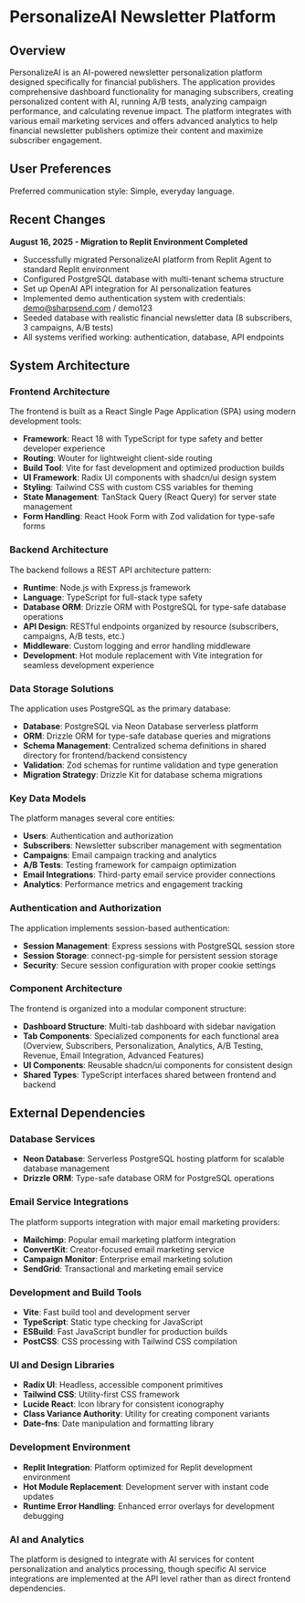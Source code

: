 # PersonalizeAI Newsletter Platform

## Overview

PersonalizeAI is an AI-powered newsletter personalization platform designed specifically for financial publishers. The application provides comprehensive dashboard functionality for managing subscribers, creating personalized content with AI, running A/B tests, analyzing campaign performance, and calculating revenue impact. The platform integrates with various email marketing services and offers advanced analytics to help financial newsletter publishers optimize their content and maximize subscriber engagement.

## User Preferences

Preferred communication style: Simple, everyday language.

## Recent Changes

**August 16, 2025 - Migration to Replit Environment Completed**
- Successfully migrated PersonalizeAI platform from Replit Agent to standard Replit environment
- Configured PostgreSQL database with multi-tenant schema structure
- Set up OpenAI API integration for AI personalization features
- Implemented demo authentication system with credentials: demo@sharpsend.com / demo123
- Seeded database with realistic financial newsletter data (8 subscribers, 3 campaigns, A/B tests)
- All systems verified working: authentication, database, API endpoints

## System Architecture

### Frontend Architecture

The frontend is built as a React Single Page Application (SPA) using modern development tools:

- **Framework**: React 18 with TypeScript for type safety and better developer experience
- **Routing**: Wouter for lightweight client-side routing
- **Build Tool**: Vite for fast development and optimized production builds
- **UI Framework**: Radix UI components with shadcn/ui design system
- **Styling**: Tailwind CSS with custom CSS variables for theming
- **State Management**: TanStack Query (React Query) for server state management
- **Form Handling**: React Hook Form with Zod validation for type-safe forms

### Backend Architecture

The backend follows a REST API architecture pattern:

- **Runtime**: Node.js with Express.js framework
- **Language**: TypeScript for full-stack type safety
- **Database ORM**: Drizzle ORM with PostgreSQL for type-safe database operations
- **API Design**: RESTful endpoints organized by resource (subscribers, campaigns, A/B tests, etc.)
- **Middleware**: Custom logging and error handling middleware
- **Development**: Hot module replacement with Vite integration for seamless development experience

### Data Storage Solutions

The application uses PostgreSQL as the primary database:

- **Database**: PostgreSQL via Neon Database serverless platform
- **ORM**: Drizzle ORM for type-safe database queries and migrations
- **Schema Management**: Centralized schema definitions in shared directory for frontend/backend consistency
- **Validation**: Zod schemas for runtime validation and type generation
- **Migration Strategy**: Drizzle Kit for database schema migrations

### Key Data Models

The platform manages several core entities:

- **Users**: Authentication and authorization
- **Subscribers**: Newsletter subscriber management with segmentation
- **Campaigns**: Email campaign tracking and analytics
- **A/B Tests**: Testing framework for campaign optimization
- **Email Integrations**: Third-party email service provider connections
- **Analytics**: Performance metrics and engagement tracking

### Authentication and Authorization

The application implements session-based authentication:

- **Session Management**: Express sessions with PostgreSQL session store
- **Session Storage**: connect-pg-simple for persistent session storage
- **Security**: Secure session configuration with proper cookie settings

### Component Architecture

The frontend is organized into a modular component structure:

- **Dashboard Structure**: Multi-tab dashboard with sidebar navigation
- **Tab Components**: Specialized components for each functional area (Overview, Subscribers, Personalization, Analytics, A/B Testing, Revenue, Email Integration, Advanced Features)
- **UI Components**: Reusable shadcn/ui components for consistent design
- **Shared Types**: TypeScript interfaces shared between frontend and backend

## External Dependencies

### Database Services

- **Neon Database**: Serverless PostgreSQL hosting platform for scalable database management
- **Drizzle ORM**: Type-safe database ORM for PostgreSQL operations

### Email Service Integrations

The platform supports integration with major email marketing providers:

- **Mailchimp**: Popular email marketing platform integration
- **ConvertKit**: Creator-focused email marketing service
- **Campaign Monitor**: Enterprise email marketing solution
- **SendGrid**: Transactional and marketing email service

### Development and Build Tools

- **Vite**: Fast build tool and development server
- **TypeScript**: Static type checking for JavaScript
- **ESBuild**: Fast JavaScript bundler for production builds
- **PostCSS**: CSS processing with Tailwind CSS compilation

### UI and Design Libraries

- **Radix UI**: Headless, accessible component primitives
- **Tailwind CSS**: Utility-first CSS framework
- **Lucide React**: Icon library for consistent iconography
- **Class Variance Authority**: Utility for creating component variants
- **Date-fns**: Date manipulation and formatting library

### Development Environment

- **Replit Integration**: Platform optimized for Replit development environment
- **Hot Module Replacement**: Development server with instant code updates
- **Runtime Error Handling**: Enhanced error overlays for development debugging

### AI and Analytics

The platform is designed to integrate with AI services for content personalization and analytics processing, though specific AI service integrations are implemented at the API level rather than as direct frontend dependencies.